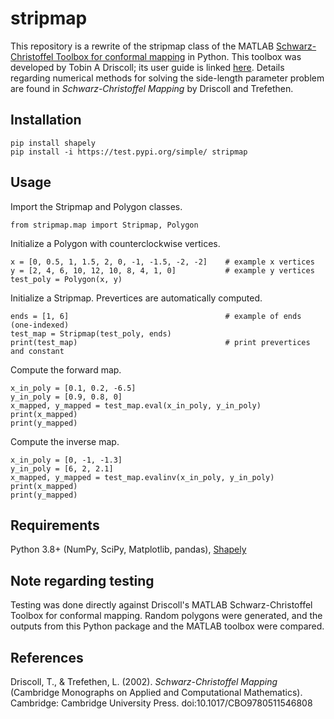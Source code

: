 # stripmap 

This repository is a rewrite of the stripmap class of the MATLAB [Schwarz-Christoffel Toolbox for conformal mapping](https://github.com/tobydriscoll/sc-toolbox) in Python. This toolbox was developed by Tobin A Driscoll; its user guide is linked [here](https://tobydriscoll.net/project/sc-toolbox/guide.pdf). Details regarding numerical methods for solving the side-length parameter problem are found in *Schwarz-Christoffel Mapping* by Driscoll and Trefethen. 

## Installation
```
pip install shapely
pip install -i https://test.pypi.org/simple/ stripmap
```

## Usage
Import the Stripmap and Polygon classes.
```
from stripmap.map import Stripmap, Polygon
```

Initialize a Polygon with counterclockwise vertices.
```
x = [0, 0.5, 1, 1.5, 2, 0, -1, -1.5, -2, -2]    # example x vertices
y = [2, 4, 6, 10, 12, 10, 8, 4, 1, 0]           # example y vertices
test_poly = Polygon(x, y)
```

Initialize a Stripmap. Prevertices are automatically computed.
```
ends = [1, 6]                                   # example of ends (one-indexed)
test_map = Stripmap(test_poly, ends)
print(test_map)                                 # print prevertices and constant
```

Compute the forward map.
```
x_in_poly = [0.1, 0.2, -6.5]
y_in_poly = [0.9, 0.8, 0]
x_mapped, y_mapped = test_map.eval(x_in_poly, y_in_poly)
print(x_mapped)
print(y_mapped)
```

Compute the inverse map.
```
x_in_poly = [0, -1, -1.3]
y_in_poly = [6, 2, 2.1]
x_mapped, y_mapped = test_map.evalinv(x_in_poly, y_in_poly)
print(x_mapped)
print(y_mapped)
```

## Requirements

Python 3.8+ (NumPy, SciPy, Matplotlib, pandas), [Shapely](https://github.com/shapely/shapely)

## Note regarding testing

Testing was done directly against Driscoll's MATLAB Schwarz-Christoffel Toolbox for conformal mapping. 
Random polygons were generated, and the outputs from this Python package and the MATLAB toolbox were compared.

## References 

Driscoll, T., & Trefethen, L. (2002). *Schwarz-Christoffel Mapping* (Cambridge Monographs on Applied and Computational Mathematics). Cambridge: Cambridge University Press. doi:10.1017/CBO9780511546808

